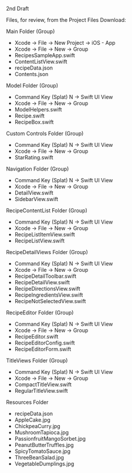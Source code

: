 2nd Draft

Files, for review, from the Project Files Download:

Main Folder (Group)
* Xcode -> File -> New Project -> iOS - App
* Xcode -> File -> New -> Group
* RecipesSampleApp.swift
* ContentListView.swift
* recipeData.json
* Contents.json

Model Folder (Group)
* Command Key (Splat) N -> Swift UI View
* Xcode -> File -> New -> Group
* ModelHelpers.swift
* Recipe.swift
* RecipeBox.swift

Custom Controls Folder (Group)
* Command Key (Splat) N -> Swift UI View
* Xcode -> File -> New -> Group
* StarRating.swift

Navigation Folder (Group)
* Command Key (Splat) N -> Swift UI View
* Xcode -> File -> New -> Group
* DetailView.swift
* SidebarView.swift

RecipeContentList Folder (Group)
* Command Key (Splat) N -> Swift UI View
* Xcode -> File -> New -> Group
* RecipeListItemView.swift
* RecipeListView.swift

RecipeDetailViews Folder (Group)
* Command Key (Splat) N -> Swift UI View
* Xcode -> File -> New -> Group
* RecipeDetailToolbar.swift
* RecipeDetailView.swift
* RecipeDirectionsView.swift
* RecipeIngredientsView.swift
* RecipeNotSelectedView.swift

RecipeEditor Folder (Group)
* Command Key (Splat) N -> Swift UI View
* Xcode -> File -> New -> Group
* RecipeEditor.swift
* RecipeEditorConfig.swift
* RecipeEditorForm.swift

TitleViews Folder (Group)
* Command Key (Splat) N -> Swift UI View
* Xcode -> File -> New -> Group
* CompactTitleView.swift
* RegularTitleView.swift

Resources Folder
* recipeData.json
* AppleCake.jpg
* ChickpeaCurry.jpg
* MushroomTapioca.jpg
* PassionfruitMangoSorbet.jpg
* PeanutButterTruffles.jpg
* SpicyTomatoSauce.jpg
* ThreeBeanSalad.jpg
* VegetableDumplings.jpg
